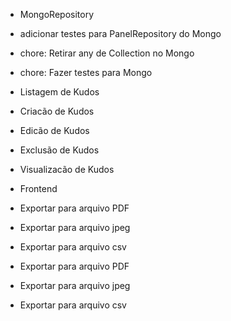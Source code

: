 - MongoRepository

- adicionar testes para PanelRepository do Mongo

- chore: Retirar any de Collection no Mongo
- chore: Fazer testes para Mongo

- Listagem de Kudos
- Criacão de Kudos
- Edicão de Kudos
- Exclusão de Kudos
- Visualizacão de Kudos

- Frontend

- Exportar para arquivo PDF
- Exportar para arquivo jpeg
- Exportar para arquivo csv

- Exportar para arquivo PDF
- Exportar para arquivo jpeg
- Exportar para arquivo csv
